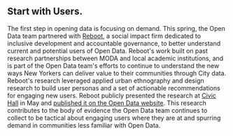## Start with Users.

The first step in opening data is focusing on demand. This spring, the Open Data team partnered with [Reboot](https://reboot.org/), a social impact firm dedicated to inclusive development and accountable governance, to better understand current and potential users of Open Data. Reboot's work built on past research partnerships between MODA and local academic institutions, and is part of the Open Data team's efforts to continue to understand the new ways New Yorkers can deliver value to their communities through City data. Reboot's research leveraged applied urban ethnography and design research to build user personas and a set of actionable recommendations for engaging new users. Reboot publicly presented the research at [Civic Hall](https://civichall.org/) in May and [published it on the Open Data website](https://opendata.cityofnewyork.us/wp-content/uploads/2017/07/Understanding-the-Users-of-Open-Data_Reboot.pdf). This research contributes to the body of evidence the Open Data team continues to collect to be tactical about engaging users where they are at and spurring demand in communities less familiar with Open Data.
